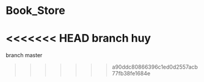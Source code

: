# Book_Store
<<<<<<< HEAD
branch huy
=======
branch master
>>>>>>> a90ddc80866396c1ed0d2557acb77fb38fe1684e
